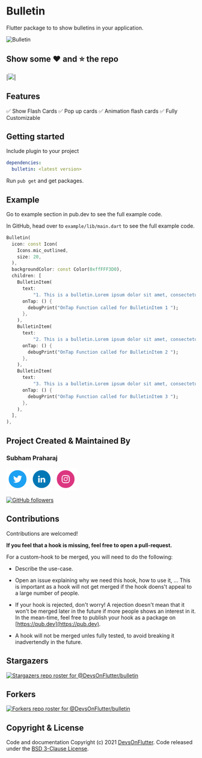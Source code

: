 # Bulletin

Flutter package to to show bulletins in your application.

<img src="https://i.imgur.com/8lWk9rd.jpg" title="Bulletin"/>

## Show some :heart: and :star: the repo

|<img height=500 src="https://i.imgur.com/suiSFeN.png"/>|

## Features

✅ Show Flash Cards
✅ Pop up cards
✅ Animation flash cards
✅ Fully Customizable

## Getting started

Include plugin to your project

```yml
dependencies:
  bulletin: <latest version>
```

Run `pub get` and get packages.

## Example

Go to example section in pub.dev to see the full example code.

In GitHub, head over to `example/lib/main.dart` to see the full example code.

```dart
Bulletin(
  icon: const Icon(
    Icons.mic_outlined,
    size: 20,
  ),
  backgroundColor: const Color(0xffFFF3D0),
  children: [
    BulletinItem(
      text:
          "1. This is a bulletin.Lorem ipsum dolor sit amet, consectetur adipiscing elit. Morbi eget elementum libero.",
      onTap: () {
        debugPrint("OnTap Function called for BulletinItem 1 ");
      },
    ),
    BulletinItem(
      text:
          "2. This is a bulletin.Lorem ipsum dolor sit amet, consectetur adipiscing elit. Morbi eget elementum libero.",
      onTap: () {
        debugPrint("OnTap Function called for BulletinItem 2 ");
      },
    ),
    BulletinItem(
      text:
          "3. This is a bulletin.Lorem ipsum dolor sit amet, consectetur adipiscing elit. Morbi eget elementum libero.",
      onTap: () {
        debugPrint("OnTap Function called for BulletinItem 3 ");
      },
    ),
  ],
),
```

## Project Created & Maintained By

### Subham Praharaj

<a href="https://twitter.com/SubhamPraharaj6"><img src="https://github.com/aritraroy/social-icons/blob/master/twitter-icon.png?raw=true" width="60"></a> <a href="https://www.linkedin.com/in/subham-praharaj-66b172179/"><img src="https://github.com/aritraroy/social-icons/blob/master/linkedin-icon.png?raw=true" width="60"></a> <a href="https://instagram.com/the_champ_subham_865"><img src="https://github.com/aritraroy/social-icons/blob/master/instagram-icon.png?raw=true" width="60"></a>

[![GitHub followers](https://img.shields.io/github/followers/skpraharaj.svg?style=social&label=Follow)](https://github.com/skpraharaj/)

## Contributions

Contributions are welcomed!

**If you feel that a hook is missing, feel free to open a pull-request.**

For a custom-hook to be merged, you will need to do the following:

* Describe the use-case.

* Open an issue explaining why we need this hook, how to use it, ...
  This is important as a hook will not get merged if the hook doens't appeal to
  a large number of people.

* If your hook is rejected, don't worry! A rejection doesn't mean that it won't
  be merged later in the future if more people shows an interest in it.
  In the mean-time, feel free to publish your hook as a package on [https://pub.dev](https://pub.dev).

* A hook will not be merged unles fully tested, to avoid breaking it inadvertendly in the future.
  
## Stargazers

[![Stargazers repo roster for @DevsOnFlutter/bulletin](https://reporoster.com/stars/dark/DevsOnFlutter/bulletin)](https://github.com/DevsOnFlutter/bulletin/stargazers)

## Forkers

[![Forkers repo roster for @DevsOnFlutter/bulletin](https://reporoster.com/forks/dark/DevsOnFlutter/bulletin)](https://github.com/DevsOnFlutter/bulletin/network/members)

## Copyright & License

Code and documentation Copyright (c) 2021 [DevsOnFlutter](https://github.com/DevsOnFlutter). Code released under the [BSD 3-Clause License](./LICENSE).

